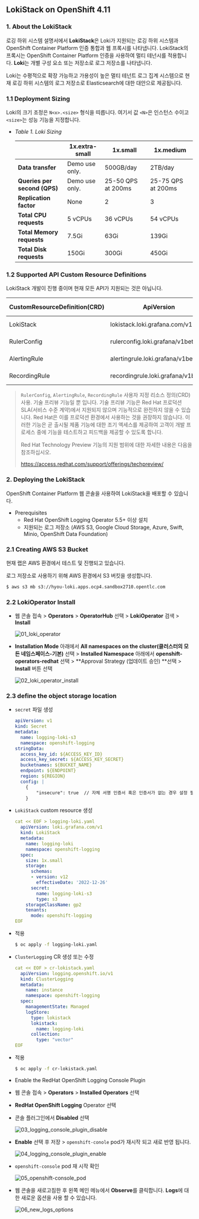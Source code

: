 ## LokiStack on OpenShift 4.11

### 1. About the LokiStack

로깅 하위 시스템 설명서에서 **LokiStack**은 Loki가 지원되는 로깅 하위 시스템과 OpenShift Container Platform 인증 통합과 웹 프록시를 나타냅니다. LokiStack의 프록시는 OpenShift Container Platform 인증을 사용하여 멀티 테넌시를 적용합니다. **Loki**는 개별 구성 요소 또는 저장소로 로그 저장소를 나타냅니다.



Loki는 수평적으로 확장 가능하고 가용성이 높은 멀티 테넌트 로그 집계 시스템으로 현재 로깅 하위 시스템의 로그 저장소로 Elasticsearch에 대한 대안으로 제공됩니다.



### 1.1 Deployment Sizing

Loki의 크기 조정은 `N<x>.<size>` 형식을 띠릅니다. 여기서 값 `<N>`은 인스턴스 수이고 `<size>`는 성능 기능을 지정합니다.

- *Table 1. Loki Sizing*

  |                              | 1x.extra-small | 1x.small           | 1x.medium          |
  | ---------------------------- | -------------- | ------------------ | ------------------ |
  | **Data transfer**            | Demo use only. | 500GB/day          | 2TB/day            |
  | **Queries per second (QPS)** | Demo use only. | 25-50 QPS at 200ms | 25-75 QPS at 200ms |
  | **Replication factor**       | None           | 2                  | 3                  |
  | **Total CPU requests**       | 5 vCPUs        | 36 vCPUs           | 54 vCPUs           |
  | **Total Memory requests**    | 7.5Gi          | 63Gi               | 139Gi              |
  | **Total Disk requests**      | 150Gi          | 300Gi              | 450Gi              |



### 1.2 Supported API Custom Resource Definitions

LokiStack 개발이 진행 중이며 현재 모든 API가 지원되는 것은 아닙니다.

| CustomResourceDefinition(CRD) | ApiVersion                         | Support state      |
| ----------------------------- | ---------------------------------- | ------------------ |
| LokiStack                     | lokistack.loki.grafana.com/v1      | Supported in 5.5   |
| RulerConfig                   | rulerconfig.loki.grafana/v1beta1   | Technology Preview |
| AlertingRule                  | alertingrule.loki.grafana/v1beta1  | Technology Preview |
| RecordingRule                 | recordingrule.loki.grafana/v1beta1 | Technology Preview |

> `RulerConfig`, `AlertingRule`, `RecordingRule` 사용자 지정 리소스 정의(CRD) 사용. 기술 프리뷰 기능일 뿐 입니다. 기술 프리뷰 기능은 Red Hat 프로덕션 SLA(서비스 수준 계약)에서 지원되지 않으며 기능적으로 완전하지 않을 수 있습니다. Red Hat은 이를 프로덕션 환경에서 사용하는 것을 권장하지 않습니다. 이러한 기능은 곧 출시될 제품 기능에 대한 조기 엑세스를 제공하여 고객이 개발 프로세스 중에 기능을 테스트하고 피드백을 제공할 수 있도록 합니다.
>
> Red Hat Technology Preview 기능의 지원 범위에 대한 자세한 내용은 다음을 참조하십시오.
>
>  https://access.redhat.com/support/offerings/techpreview/



### 2. Deploying the LokiStack

OpenShift Container Platform 웹 콘솔을 사용하여 LokiStack을 배포할 수 있습니다.

- Prerequisites
  - Red Hat OpenShift Logging Operator 5.5+ 이상 설치 
  - 지원되는 로그 저장소 (AWS S3, Google Cloud Storage, Azure, Swift, Minio, OpenShift Data Foundation)

### 2.1 Creating AWS S3 Bucket 

현재 랩은 AWS 환경에서 테스트 및 진행되고 있습니다.

로그 저장소로 사용하기 위해 AWS 환경에서 S3 버킷을 생성합니다.

```bash
$ aws s3 mb s3://hyou-loki.apps.ocp4.sandbox2710.opentlc.com
```

### 2.2 LokiOperator Install

- 웹 콘솔 접속 > **Operators** > **OperatorHub** 선택 > **LokiOperator** 검색 > **Install**

  ![01_loki_operator](https://github.com/justone0127/LokiStack-on-OpenShift-4.11/blob/main/images/01_loki_operator.png)

- **Installation Mode** 아래에서 **All namespaces on the cluster(클러스터의 모든 네임스페이스-기본)** 선택 > **Installed Namespace** 아래에서 **openshift-operators-redhat** 선택 >  **Approval Strategy (업데이트 승인) **선택 > **Install** 버튼 선택

  ![02_loki_operator_install](https://github.com/justone0127/LokiStack-on-OpenShift-4.11/blob/main/images/02_loki_operator_install.png)

### 2.3  define the object storage location

- `secret` 파일 생성

  ```yaml
  apiVersion: v1
  kind: Secret
  metadata:
    name: logging-loki-s3
    namespace: openshift-logging
  stringData:
    access_key_id: ${ACCESS_KEY_ID}
    access_key_secret: ${ACCESS_KEY_SECRET}
    bucketnames: ${BUCKET_NAME}
    endpoint: ${ENDPOINT}
    region: ${REGION}
    config: |
      {
          "insecure": true  // 자체 서명 인증서 혹은 인증서가 없는 경우 설정 필요!!
      }
  ```

- `LokiStack` custom resource 생성

  ```yaml
  cat << EOF > logging-loki.yaml
    apiVersion: loki.grafana.com/v1
    kind: LokiStack
    metadata:
      name: logging-loki
      namespace: openshift-logging
    spec:
      size: 1x.small
      storage:
        schemas:
        - version: v12
          effectiveDate: '2022-12-26'
        secret:
          name: logging-loki-s3
          type: s3
      storageClassName: gp2
      tenants:
        mode: openshift-logging
  EOF
  ```

- 적용

  ```bash
  $ oc apply -f logging-loki.yaml
  ```

- `ClusterLogging` CR 생성 또는 수정

  ```yaml
  cat << EOF > cr-lokistack.yaml
    apiVersion: logging.openshift.io/v1
    kind: ClusterLogging
    metadata:
      name: instance
      namespace: openshift-logging
    spec:
      managementState: Managed
      logStore:
        type: lokistack
        lokistack:
          name: logging-loki
        collection:
          type: "vector"
  EOF
  ```

- 적용

  ```bash
  $ oc apply -f cr-lokistack.yaml
  ```

-  Enable the RedHat OpenShift Logging Console Plugin 

  - 웹 콘솔 접속 > **Operators** > **Installed Operators** 선택

  - **RedHat OpenShift Logging** Operator 선택

  - 콘솔 플러그인에서 **Disabled** 선택

    ![03_logging_console_plugin_disable](https://github.com/justone0127/LokiStack-on-OpenShift-4.11/blob/main/images/03_logging_console_plugin_disable.png)

  - **Enable** 선택 후 저장 > `openshift-conole` pod가 재시작 되고 새로 반영 됩니다.

    ![04_logging_console_plugin_enable](https://github.com/justone0127/LokiStack-on-OpenShift-4.11/blob/main/images/04_logging_console_plugin_enable.png)

  - `openshift-console` pod 재 시작 확인

    ![05_openshift-console_pod](https://github.com/justone0127/LokiStack-on-OpenShift-4.11/blob/main/images/05_openshift-console_pod.png)

  - 웹 콘솔을 새로고침한 후 왼쪽 메인 메뉴에서 **Observe**를 클릭합니다. **Logs**에 대한 새로운 옵션을 사용 할 수 있습니다.

    ![06_new_logs_options](https://github.com/justone0127/LokiStack-on-OpenShift-4.11/blob/main/images/06_new_logs_options.png)
